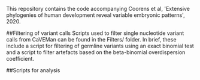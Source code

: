 
This repository contains the code accompanying Coorens et al, 'Extensive phylogenies of human development reveal variable embryonic patterns', 2020.

##Filtering of variant calls
Scripts used to filter single nucleotide variant calls from CaVEMan can be found in the Filters/ folder. In brief, these include a script for filtering of germline variants using an exact binomial test and a script to filter artefacts based on the beta-binomial overdispersion coefficient.

##Scripts for analysis
